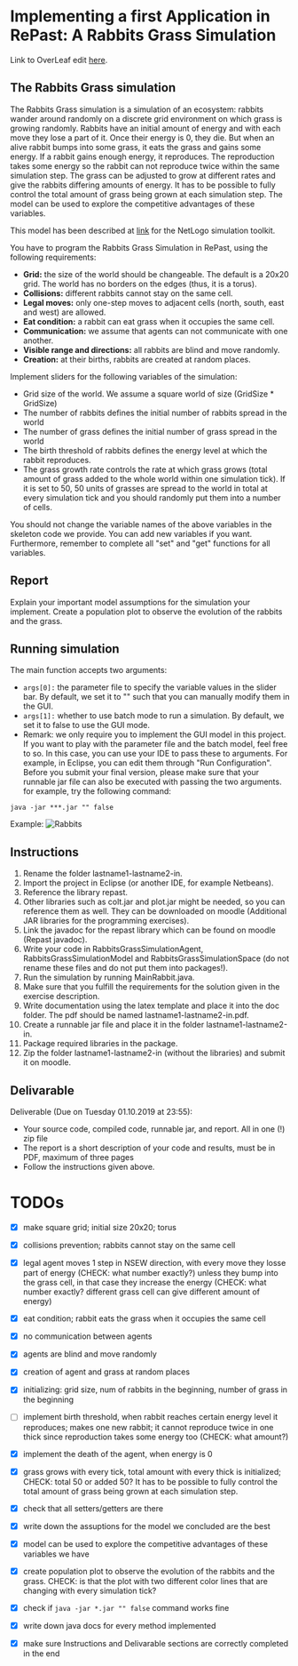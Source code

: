 # Implementing a first Application in RePast: A Rabbits Grass Simulation

Link to OverLeaf edit [here](https://www.overleaf.com/7847813694cmqbmfbxpyfk).

## The Rabbits Grass simulation

The Rabbits Grass simulation is a simulation of an ecosystem: rabbits wander around randomly on a discrete grid environment on which grass is growing randomly. Rabbits have an initial amount of energy and with each move they lose a part of it. Once their energy is 0, they die. But when an alive rabbit bumps into some grass, it eats the grass and gains some energy. If a rabbit gains enough energy, it reproduces. The reproduction takes some energy so the rabbit can not reproduce twice within the same simulation step. The grass can be adjusted to grow at different rates and give the rabbits differing amounts of energy. It has to be possible to fully control the total amount of grass being grown at each simulation step. The model can be used to explore the competitive advantages of these variables.

This model has been described at [link](http://ccl.northwestern.edu/netlogo/models/RabbitsGrassWeeds) for the NetLogo simulation toolkit.

You have to program the Rabbits Grass Simulation in RePast, using the following requirements:
- **Grid:** the size of the world should be changeable. The default is a 20x20 grid. The world has no borders on the edges (thus, it is a torus).
- **Collisions:** different rabbits cannot stay on the same cell.
- **Legal moves:** only one-step moves to adjacent cells (north, south, east and west) are allowed.
- **Eat condition:** a rabbit can eat grass when it occupies the same cell.
- **Communication:** we assume that agents can not communicate with one another.
- **Visible range and directions:** all rabbits are blind and move randomly.
- **Creation:** at their births, rabbits are created at random places.


Implement sliders for the following variables of the simulation:
- Grid size of the world. We assume a square world of size (GridSize * GridSize)
- The number of rabbits defines the initial number of rabbits spread in the world
- The number of grass defines the initial number of grass spread in the world
- The birth threshold of rabbits defines the energy level at which the rabbit reproduces.
- The grass growth rate controls the rate at which grass grows (total amount of grass added to the whole world within one simulation tick). If it is set to 50, 50 units of grasses are spread to the world in total at every simulation tick and you should randomly put them into a number of cells.

You should not change the variable names of the above variables in the skeleton code we provide. You can add new variables if you want. Furthermore, remember to complete all "set" and "get" functions for all variables.

## Report

Explain your important model assumptions for the simulation your implement.
Create a population plot to observe the evolution of the rabbits and the grass.


## Running simulation

The main function accepts two arguments:
- ```args[0]:``` the parameter file to specify the variable values in the slider bar. By default, we set it to "" such that you can manually modify them in the GUI.
- ```args[1]:``` whether to use batch mode to run a simulation. By default, we set it to false to use the GUI mode.
- Remark: we only require you to implement the GUI model in this project. If you want to play with the parameter file and the batch model, feel free to so. In this case, you can use your IDE to pass these to arguments. For example, in Eclipse, you can edit them through "Run Configuration". 
Before you submit your final version, please make sure that your runnable jar file can also be executed with passing the two arguments. for example, try the following command:
```
java -jar ***.jar "" false
```

Example:
![Rabbits](img/rabbits.gif)

## Instructions
1.	Rename the folder lastname1-lastname2-in.
2.	Import the project in Eclipse (or another IDE, for example Netbeans).
3.	Reference the library repast.
4.	Other libraries such as colt.jar and plot.jar might be needed, so you can reference them as well. They can be downloaded on moodle (Additional JAR libraries for the programming exercises).
5.	Link the javadoc for the repast library which can be found on moodle (Repast javadoc).
6.	Write your code in RabbitsGrassSimulationAgent, RabbitsGrassSimulationModel and RabbitsGrassSimulationSpace (do not rename these files and do not put them into packages!).
7.	Run the simulation by running MainRabbit.java.
8.	Make sure that you fulfill the requirements for the solution given in the exercise description.
9.	Write documentation using the latex template and place it into the doc folder. The pdf should be named lastname1-lastname2-in.pdf.
10.	Create a runnable jar file and place it in the folder lastname1-lastname2-in.
11. Package required libraries in the package.
12.	Zip the folder lastname1-lastname2-in (without the libraries) and submit it on moodle.

## Delivarable

Deliverable (Due on Tuesday 01.10.2019 at 23:55):
- Your source code, compiled code, runnable jar, and report. All in one (!) zip file
- The report is a short description of your code and results, must be in PDF, maximum of three pages
- Follow the instructions given above.

# TODOs

- [x] make square grid; initial size 20x20; torus
- [x] collisions prevention; rabbits cannot stay on the same cell
- [x] legal agent moves 1 step in NSEW direction, with every move they losse part of energy (CHECK: what number exactly?) unless they bump into the grass cell, in that case they increase the energy (CHECK: what number exactly? different grass cell can give different amount of energy)
- [x] eat condition; rabbit eats the grass when it occupies the same cell
- [x] no communication between agents
- [x] agents are blind and move randomly
- [x] creation of agent and grass at random places
- [x] initializing: grid size, num of rabbits in the beginning, number of grass in the beginning
- [ ] implement birth threshold, when rabbit reaches certain energy level it reproduces; makes one new rabbit; it cannot reproduce twice in one thick since reproduction takes some energy too (CHECK: what amount?)
- [x] implement the death of the agent, when energy is 0
- [x] grass grows with every tick, total amount with every thick is initialized; CHECK: total 50 or added 50? It has to be possible to fully control the total amount of grass being grown at each simulation step.
- [x] check that all setters/getters are there 
- [x] write down the assuptions for the model we concluded are the best
- [x] model can be used to explore the competitive advantages of these variables we have
- [x] create population plot to observe the evolution of the rabbits and the grass. CHECK: is that the plot with two different color lines that are changing with every simulation tick?
- [x] check if ```java -jar *.jar "" false``` command works fine
- [x] write down java docs for every method implemented
- [x] make sure Instructions and Delivarable sections are correctly completed in the end

